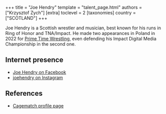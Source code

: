+++
title = "Joe Hendry"
template = "talent_page.html"
authors = ["Krzysztof Zych"]
[extra]
toclevel = 2
[taxonomies]
country = ["SCOTLAND"]
+++

Joe Hendry is a Scottish wrestler and musician, best known for his runs in Ring of Honor and TNA/Impact. He made two appearances in Poland in 2022 for [Prime Time Wrestling](@/o/ptw.md), even defending his Impact Digital Media Championship in the second one.

## Internet presence

* [Joe Hendry on Facebook](https://www.facebook.com/JoeHendryOfficial)
* [joehendry on Instagram](https://www.instagram.com/joehendry)

## References

* [Cagematch profile page](https://www.cagematch.net/?id=2&nr=14930)
